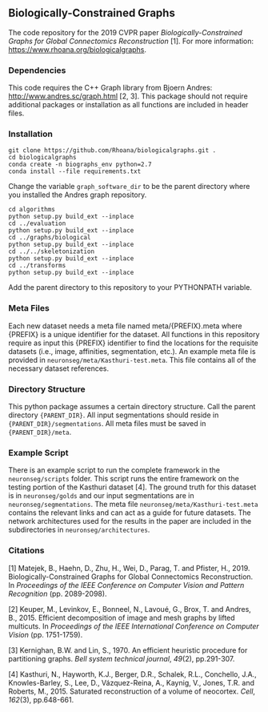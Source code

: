 ## Biologically-Constrained Graphs

The code repository for the 2019 CVPR paper *Biologically-Constrained Graphs for Global Connectomics Reconstruction* [1]. For more information: https://www.rhoana.org/biologicalgraphs.

### Dependencies

This code requires the C++ Graph library from Bjoern Andres: http://www.andres.sc/graph.html [2, 3]. This package should not require additional packages or installation as all functions are included in header files.

### Installation

````
git clone https://github.com/Rhoana/biologicalgraphs.git .
cd biologicalgraphs
conda create -n biographs_env python=2.7
conda install --file requirements.txt
````

Change the variable `graph_software_dir` to be the parent directory where you installed the Andres graph repository.

```` 
cd algorithms
python setup.py build_ext --inplace
cd ../evaluation
python setup.py build_ext --inplace
cd ../graphs/biological
python setup.py build_ext --inplace
cd ../../skeletonization
python setup.py build_ext --inplace
cd ../transforms
python setup.py build_ext --inplace
````

Add the parent directory to this repository to your PYTHONPATH variable. 

### Meta Files

Each new dataset needs a meta file named meta/{PREFIX}.meta where {PREFIX} is a unique identifier for the dataset. All functions in this repository require as input this {PREFIX} identifier to find the locations for the requisite datasets (i.e., image, affinities, segmentation, etc.). An example meta file is provided in `neuronseg/meta/Kasthuri-test.meta`. This file contains all of the necessary dataset references. 

### Directory Structure

This python package assumes a certain directory structure. Call the parent directory `{PARENT_DIR}`. All input segmentations should reside in `{PARENT_DIR}/segmentations`. All meta files must be saved in `{PARENT_DIR}/meta`. 

### Example Script

There is an example script to run the complete framework in the `neuronseg/scripts` folder. This script runs the entire framework on the testing portion of the Kasthuri dataset [4]. The ground truth for this dataset is in `neuronseg/golds` and our input segmentations are in `neuronseg/segmentations`. The meta file `neuronseg/meta/Kasthuri-test.meta` contains the relevant links and can act as a guide for future datasets. The network architectures used for the results in the paper are included in the subdirectories in `neuronseg/architectures`. 


### Citations
    
[1] Matejek, B., Haehn, D., Zhu, H., Wei, D., Parag, T. and Pfister, H., 2019. Biologically-Constrained Graphs for Global Connectomics Reconstruction. In _Proceedings of the IEEE Conference on Computer Vision and Pattern Recognition_ (pp. 2089-2098).

    
[2] Keuper, M., Levinkov, E., Bonneel, N., Lavoué, G., Brox, T. and Andres, B., 2015. Efficient decomposition of image and mesh graphs by lifted multicuts. In _Proceedings of the IEEE International Conference on Computer Vision_ (pp. 1751-1759).

    
[3] Kernighan, B.W. and Lin, S., 1970. An efficient heuristic procedure for partitioning graphs. _Bell system technical journal_, _49_(2), pp.291-307.

    
[4] Kasthuri, N., Hayworth, K.J., Berger, D.R., Schalek, R.L., Conchello, J.A., Knowles-Barley, S., Lee, D., Vázquez-Reina, A., Kaynig, V., Jones, T.R. and Roberts, M., 2015. Saturated reconstruction of a volume of neocortex. _Cell_, _162_(3), pp.648-661.